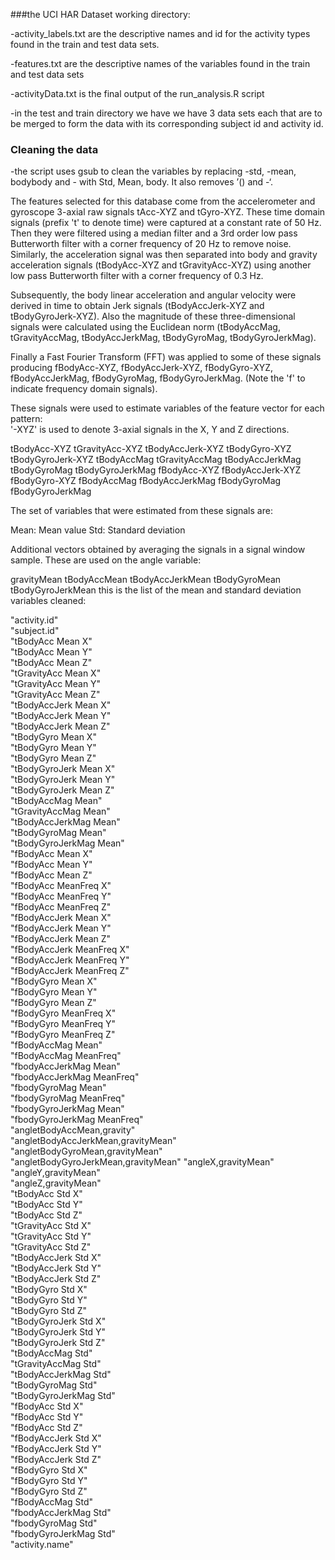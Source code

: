 ###the UCI HAR Dataset working directory:

-activity_labels.txt are the descriptive names and id for the activity types found in the train and test data sets.

-features.txt are the descriptive names of the variables found in the train and test data sets

-activityData.txt is the final output of the run_analysis.R script

-in the test and train directory we have we have 3 data sets each that are to be merged to form the data with its corresponding subject id and activity id.

### Cleaning the data

-the script uses gsub to clean the variables  by replacing -std, -mean, bodybody  and - with Std, Mean, body. It also removes ’() and -‘.


The features selected for this database come from the accelerometer and gyroscope 3-axial raw signals tAcc-XYZ and tGyro-XYZ. These time domain signals (prefix 't' to denote time) were captured at a constant rate of 50 Hz. Then they were filtered using a median filter and a 3rd order low pass Butterworth filter with a corner frequency of 20 Hz to remove noise. Similarly, the acceleration signal was then separated into body and gravity acceleration signals (tBodyAcc-XYZ and tGravityAcc-XYZ) using another low pass Butterworth filter with a corner frequency of 0.3 Hz. 

Subsequently, the body linear acceleration and angular velocity were derived in time to obtain Jerk signals (tBodyAccJerk-XYZ and tBodyGyroJerk-XYZ). Also the magnitude of these three-dimensional signals were calculated using the Euclidean norm (tBodyAccMag, tGravityAccMag, tBodyAccJerkMag, tBodyGyroMag, tBodyGyroJerkMag). 

Finally a Fast Fourier Transform (FFT) was applied to some of these signals producing fBodyAcc-XYZ, fBodyAccJerk-XYZ, fBodyGyro-XYZ, fBodyAccJerkMag, fBodyGyroMag, fBodyGyroJerkMag. (Note the 'f' to indicate frequency domain signals). 

These signals were used to estimate variables of the feature vector for each pattern:  
'-XYZ' is used to denote 3-axial signals in the X, Y and Z directions.

tBodyAcc-XYZ
tGravityAcc-XYZ
tBodyAccJerk-XYZ
tBodyGyro-XYZ
tBodyGyroJerk-XYZ
tBodyAccMag
tGravityAccMag
tBodyAccJerkMag
tBodyGyroMag
tBodyGyroJerkMag
fBodyAcc-XYZ
fBodyAccJerk-XYZ
fBodyGyro-XYZ
fBodyAccMag
fBodyAccJerkMag
fBodyGyroMag
fBodyGyroJerkMag

The set of variables that were estimated from these signals are: 

Mean: Mean value
Std: Standard deviation


Additional vectors obtained by averaging the signals in a signal window sample. These are used on the angle variable:

gravityMean
tBodyAccMean
tBodyAccJerkMean
tBodyGyroMean
tBodyGyroJerkMean
this is the list of the mean and standard deviation variables cleaned:


 "activity.id"                        
 "subject.id"                         
 "tBodyAcc Mean X"                   
 "tBodyAcc Mean Y"                    
 "tBodyAcc Mean Z"                    
 "tGravityAcc Mean X"                
 "tGravityAcc Mean Y"                 
 "tGravityAcc Mean Z"                 
 "tBodyAccJerk Mean X"               
"tBodyAccJerk Mean Y"                
"tBodyAccJerk Mean Z"                
"tBodyGyro Mean X"                  
 "tBodyGyro Mean Y"                   
"tBodyGyro Mean Z"                   
"tBodyGyroJerk Mean X"              
 "tBodyGyroJerk Mean Y"               
"tBodyGyroJerk Mean Z"               
"tBodyAccMag Mean"                  
"tGravityAccMag Mean"                
"tBodyAccJerkMag Mean"               
"tBodyGyroMag Mean"                 
"tBodyGyroJerkMag Mean"              
"fBodyAcc Mean X"                   
"fBodyAcc Mean Y"                   
"fBodyAcc Mean Z"                    
"fBodyAcc MeanFreq X"                
"fBodyAcc MeanFreq Y"               
"fBodyAcc MeanFreq Z"                
"fBodyAccJerk Mean X"                
"fBodyAccJerk Mean Y"               
"fBodyAccJerk Mean Z"                
"fBodyAccJerk MeanFreq X"            
"fBodyAccJerk MeanFreq Y"           
"fBodyAccJerk MeanFreq Z"            
"fBodyGyro Mean X"                   
"fBodyGyro Mean Y"                  
"fBodyGyro Mean Z"                   
"fBodyGyro MeanFreq X"               
"fBodyGyro MeanFreq Y"              
"fBodyGyro MeanFreq Z"               
"fBodyAccMag Mean"                   
"fBodyAccMag MeanFreq"              
"fbodyAccJerkMag Mean"               
"fbodyAccJerkMag MeanFreq"           
"fbodyGyroMag Mean"                 
"fbodyGyroMag MeanFreq"              
"fbodyGyroJerkMag Mean"              
"fbodyGyroJerkMag MeanFreq"         
"angletBodyAccMean,gravity"          
"angletBodyAccJerkMean,gravityMean"  
"angletBodyGyroMean,gravityMean"    
"angletBodyGyroJerkMean,gravityMean" 
"angleX,gravityMean"                 
"angleY,gravityMean"                
"angleZ,gravityMean"                 
"tBodyAcc Std X"                     
"tBodyAcc Std Y"                    
"tBodyAcc Std Z"                     
"tGravityAcc Std X"                  
"tGravityAcc Std Y"                 
"tGravityAcc Std Z"                  
"tBodyAccJerk Std X"                 
"tBodyAccJerk Std Y"                
"tBodyAccJerk Std Z"                 
"tBodyGyro Std X"                    
"tBodyGyro Std Y"                   
"tBodyGyro Std Z"                    
"tBodyGyroJerk Std X"                
"tBodyGyroJerk Std Y"               
"tBodyGyroJerk Std Z"                
"tBodyAccMag Std"                    
"tGravityAccMag Std"                
"tBodyAccJerkMag Std"                
"tBodyGyroMag Std"                   
"tBodyGyroJerkMag Std"              
"fBodyAcc Std X"                     
"fBodyAcc Std Y"                     
"fBodyAcc Std Z"                    
"fBodyAccJerk Std X"                 
"fBodyAccJerk Std Y"                 
"fBodyAccJerk Std Z"                
"fBodyGyro Std X"                    
"fBodyGyro Std Y"                    
"fBodyGyro Std Z"                   
"fBodyAccMag Std"                    
"fbodyAccJerkMag Std"                
"fbodyGyroMag Std"                  
"fbodyGyroJerkMag Std"               
"activity.name"
